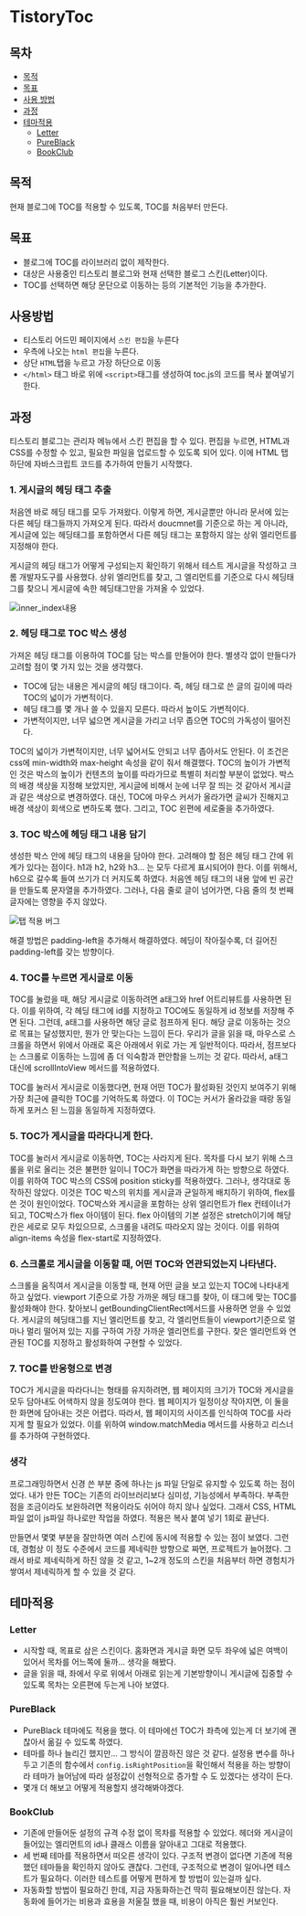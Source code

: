 # TistoryToc

## 목차

- [목적](#목적)
- [목표](#목표)
- [사용 방법](#사용방법)
- [과정](#과정)
- [테마적용](#테마적용)
  - [Letter](#레터)
  - [PureBlack](#퓨어블랙)
  - [BookClub](#북클럽)

## 목적
현재 블로그에 TOC를 적용할 수 있도록, TOC를 처음부터 만든다.

## 목표
- 블로그에 TOC를 라이브러리 없이 제작한다.
- 대상은 사용중인 티스토리 블로그와 현재 선택한 블로그 스킨(Letter)이다.
- TOC를 선택하면 해당 문단으로 이동하는 등의 기본적인 기능을 추가한다.

## 사용방법
- 티스토리 어드민 페이지에서 `스킨 편집`을 누른다
- 우측에 나오는 `html 편집`을 누른다.
- 상단 `HTML`탭을 누르고 가장 하단으로 이동
- `</html>` 태그 바로 위에 `<script>`태그를 생성하여 toc.js의 코드를 복사 붙여넣기 한다.

## 과정
티스토리 블로그는 관리자 메뉴에서 스킨 편집을 할 수 있다. 편집을 누르면, HTML과 CSS를 수정할 수 있고, 필요한 파일을 업로드할 수 있도록 되어 있다. 이에 HTML 탭 하단에 자바스크립트 코드를 추가하여 만들기 시작했다.

### 1. 게시글의 헤딩 태그 추출
처음엔 바로 헤딩 태그를 모두 가져왔다. 이렇게 하면, 게시글뿐만 아니라 문서에 있는 다른 헤딩 태그들까지 가져오게 된다. 따라서 doucmnet를 기준으로 하는 게 아니라, 게시글에 있는 헤딩태그를 포함하면서 다른 헤딩 태그는 포함하지 않는 상위 엘리먼트를 지정해야 한다.

게시글의 헤딩 태그가 어떻게 구성되는지 확인하기 위해서 테스트 게시글을 작성하고 크롬 개발자도구를 사용했다. 상위 엘리먼트를 찾고, 그 엘리먼트를 기준으로 다시 헤딩태그를 찾으니 게시글에 속한 헤딩태그만을 가져올 수 있었다.

![inner_index내용](reference/1번.png)

### 2. 헤딩 태그로 TOC 박스 생성
가져온 헤딩 태그를 이용하여 TOC를 담는 박스를 만들어야 한다. 별생각 없이 만들다가 고려할 점이 몇 가지 있는 것을 생각했다.

- TOC에 담는 내용은 게시글의 헤딩 태그이다. 즉, 헤딩 태그로  쓴 글의 길이에 따라 TOC의 넓이가 가변적이다.
- 헤딩 태그를 몇 개나 쓸 수 있을지 모른다. 따라서 높이도 가변적이다.
- 가변적이지만, 너무 넓으면 게시글을 가리고 너무 좁으면 TOC의 가독성이 떨어진다.

TOC의 넓이가 가변적이지만, 너무 넓어서도 안되고 너무 좁아서도 안된다. 이 조건은 css에 min-width와 max-height 속성을 같이 줘서 해결했다. TOC의 높이가 가변적인 것은 박스의 높이가 컨텐츠의 높이를 따라가므로 특별히 처리할 부분이 없었다. 박스의 배경 색상을 지정해 보았지만, 게시글에 비해서 눈에 너무 잘 띄는 것 같아서 게시글과 같은 색상으로 변경하였다. 대신, TOC에 마우스 커서가 올라가면 글씨가 진해지고 배경 색상이 회색으로 변하도록 했다. 그리고, TOC 왼편에 세로줄을 추가하였다.

### 3. TOC 박스에 헤딩 태그 내용 담기
생성한 박스 안에 헤딩 태그의 내용을 담아야 한다. 고려해야 할 점은 헤딩 태그 간에 위계가 있다는 점이다. h1과 h2, h2와 h3... 는 모두 다르게 표시되어야 한다. 이를 위해서, h6으로 갈수록 들여 쓰기가 더 커지도록 하였다. 처음엔 헤딩 태그의 내용 앞에 빈 공간을 만들도록 문자열을 추가하였다. 그러나, 다음 줄로 글이 넘어가면, 다음 줄의 첫 번째 글자에는 영향을 주지 않았다.

![탭 적용 버그](reference/3번.png)    

해결 방법은 padding-left을 추가해서 해결하였다. 헤딩이 작아질수록, 더 길어진 padding-left를 갖는 방향이다.

### 4. TOC를 누르면 게시글로 이동
TOC를 눌렀을 때, 해당 게시글로 이동하려면 a태그와 href 어트리뷰트를 사용하면 된다. 이를 위하여, 각 헤딩 태그에 id를 지정하고 TOC에도 동일하게 id 정보를 저장해 주면 된다. 그런데, a태그를 사용하면 해당 글로 점프하게 된다. 해당 글로 이동하는 것으로 목표는 달성했지만, 뭔가 안 맞는다는 느낌이 든다. 우리가 글을 읽을 때, 마우스로 스크롤을 하면서 위에서 아래로 혹은 아래에서 위로 가는 게 일반적이다. 따라서, 점프보다는 스크롤로 이동하는 느낌에 좀 더 익숙함과 편안함을 느끼는 것 같다. 따라서, a태그 대신에 scrollIntoView 메서드를 적용하였다.

TOC를 눌러서 게시글로 이동했다면, 현재 어떤 TOC가 활성화된 것인지 보여주기 위해 가장 최근에 클릭한 TOC를 기억하도록 하였다. 이 TOC는 커서가 올라갔을 때랑 동일하게 포커스 된 느낌을 동일하게 지정하였다.

### 5. TOC가 게시글을 따라다니게 한다.
TOC를 눌러서 게시글로 이동하면, TOC는 사라지게 된다. 목차를 다시 보기 위해 스크롤을 위로 올리는 것은 불편한 일이니 TOC가 화면을 따라가게 하는 방향으로 하였다. 이를 위하여 TOC 박스의 CSS에 position sticky를 적용하였다. 그러나, 생각대로 동작하진 않았다. 이것은 TOC 박스의 위치를 게시글과 균일하게 배치하기 위하여, flex를 쓴 것이 원인이었다. TOC박스와 게시글을 포함하는 상위 엘리먼트가 flex 컨테이너가 되고, TOC박스가 flex 아이템이 된다. flex 아이템의 기본 설정은 stretch이기에 해당 칸은 세로로 모두 차있으므로, 스크롤을 내려도 따라오지 않는 것이다. 이를 위하여 align-items 속성을 flex-start로 지정하였다.

### 6. 스크롤로 게시글을 이동할 때, 어떤 TOC와 연관되었는지 나타낸다.
스크롤을 움직여서 게시글을 이동할 때, 현재 어떤 글을 보고 있는지 TOC에 나타내게 하고 싶었다. viewport 기준으로 가장 가까운 헤딩 태그를 찾아, 이 태그에 맞는 TOC를 활성화해야 한다. 찾아보니 getBoundingClientRect메서드를 사용하면 얻을 수 있었다. 게시글의 헤딩태그를 지닌 엘리먼트를 찾고, 각 엘리먼트들이 viewport기준으로 얼마나 멀리 떨어져 있는 지를 구하여 가장 가까운 엘리먼트를 구한다. 찾은 엘리먼트와 연관된 TOC를 지정하고 활성화하여 구현할 수 있었다.

### 7. TOC를 반응형으로 변경
TOC가 게시글을 따라다니는 형태를 유지하려면, 웹 페이지의 크기가 TOC와 게시글을 모두 담아내도 어색하지 않을 정도여야 한다. 웹 페이지가 일정이상 작아지면, 이 둘을 한 화면에 담아내는 것은 어렵다. 따라서, 웹 페이지의 사이즈를 인식하여 TOC를 사라지게 할 필요가 있었다. 이를 위하여 window.matchMedia 메서드를 사용하고 리스너를 추가하여 구현하였다.

### 생각
프로그래밍하면서 신경 쓴 부분 중에 하나는 js 파일 단일로 유지할 수 있도록 하는 점이었다. 내가 만든 TOC는 기존의 라이브러리보다 심미성, 기능성에서 부족하다. 부족한 점을 조금이라도 보완하려면 적용이라도 쉬어야 하지 않나 싶었다.  그래서 CSS, HTML 파일 없이  js파일 하나로만 작업을 하였다. 적용은 복사 붙여 넣기 1회로 끝난다.

만들면서 몇몇 부분을 잘만하면 여러 스킨에 동시에 적용할 수 있는 점이 보였다. 그런데, 경험상 이 정도 수준에서 코드를 제네릭한 방향으로 짜면, 프로젝트가 늘어졌다. 그래서 바로 제네릭하게 하진 않을 것 같고, 1~2개 정도의 스킨을 처음부터 하면 경험치가 쌓여서 제네릭하게 할 수 있을 것 같다.

## 테마적용
### Letter <a name="레터"></a>
- 시작할 때, 목표로 삼은 스킨이다. 홈화면과 게시글 화면 모두 좌우에 넓은 여백이 있어서 목차를 어느쪽에 둘까... 생각을 해봤다.
- 글을 읽을 때, 좌에서 우로 위에서 아래로 읽는게 기본방향이니 게시글에 집중할 수 있도록 목차는 오른편에 두는게 나아 보였다.

### PureBlack <a name="퓨어블랙"></a>
- PureBlack 테마에도 적용을 했다. 이 테마에선 TOC가 좌측에 있는게 더 보기에 괜찮아서 옮길 수 있도록 하였다.
- 테마를 하나 늘리긴 했지만... 그 방식이 깔끔하진 않은 것 같다. 설정용 변수를 하나 두고 기존의 함수에서 `config.isRightPosition`을 확인해서 적용을 하는 방향이라 테마가 늘어남에 따라 설정값이 선형적으로 증가할 수 도 있겠다는 생각이 든다.
- 몇개 더 해보고 어떻게 적용할지 생각해봐야겠다.

### BookClub <a name="북클럽"></a>
- 기존에 만들어둔 설정의 규격 수정 없이 목차를 적용할 수 있었다. 헤더와 게시글이 들어있는 엘리먼트의 id나 클래스 이름을 알아내고 그대로 적용했다.
- 세 번째 테마를 적용하면서 떠오른 생각이 있다. 구조적 변경이 없다면 기존에 적용했던 테마들을 확인하지 않아도 괜찮다. 그런데, 구조적으로 변경이 일어나면 테스트가 필요하다. 이러한 테스트를 어떻게 편하게 할 방법이 있는걸까 싶다.
- 자동화할 방법이 필요하긴 한데, 지금 자동화하는건 딱히 필요해보이진 않는다. 자동화에 들어가는 비용과 효용을 저울질 했을 때, 비용이 아직은 훨씬 커보인다. 